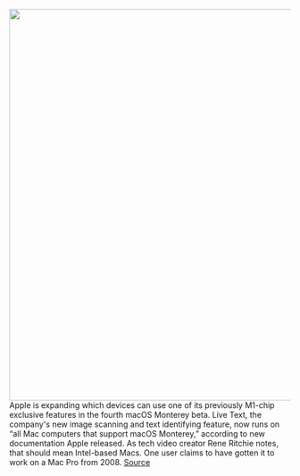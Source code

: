 <img src='https://cdn.vox-cdn.com/thumbor/YuDXYLK4LZojd51uACzCA2Z5NQk=/0x0:1628x972/1200x800/filters:focal(684x356:944x616)/cdn.vox-cdn.com/uploads/chorus_image/image/69642187/Screen_Shot_2021_07_27_at_4.24.15_PM.0.png' width='700px' /><br/>
Apple is expanding which devices can use one of its previously M1-chip exclusive features in the fourth macOS Monterey beta. Live Text, the company's new image scanning and text identifying feature, now runs on “all Mac computers that support macOS Monterey,” according to new documentation Apple released. As tech video creator Rene Ritchie notes, that should mean Intel-based Macs. One user claims to have gotten it to work on a Mac Pro from 2008.
<a href='https://www.theverge.com/2021/7/27/22596970/apple-macos-monterey-live-text-intel-processors'> Source <a/>